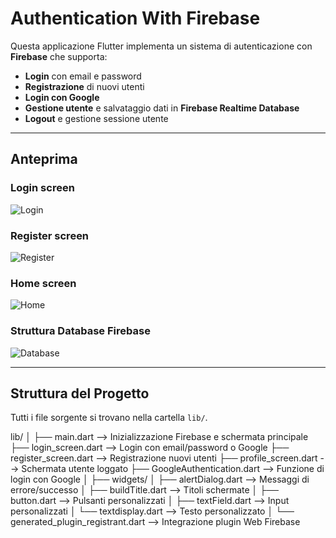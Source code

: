 # Authentication With Firebase

Questa applicazione Flutter implementa un sistema di autenticazione con **Firebase** che supporta: 
- **Login** con email e password
- **Registrazione** di nuovi utenti
- **Login con Google**
- **Gestione utente** e salvataggio dati in **Firebase Realtime Database**
- **Logout** e gestione sessione utente

---

## Anteprima

### Login screen
![Login](assets/login.png)

### Register screen
![Register](assets/register.png)

### Home screen
![Home](assets/home.png)

### Struttura Database Firebase
![Database](assets/database.png)

---

## Struttura del Progetto

Tutti i file sorgente si trovano nella cartella `lib/`.

lib/
│
├── main.dart --> Inizializzazione Firebase e schermata principale
├── login_screen.dart --> Login con email/password o Google
├── register_screen.dart --> Registrazione nuovi utenti
├── profile_screen.dart --> Schermata utente loggato
├── GoogleAuthentication.dart --> Funzione di login con Google
│
├── widgets/
│ ├── alertDialog.dart --> Messaggi di errore/successo
│ ├── buildTitle.dart --> Titoli schermate
│ ├── button.dart --> Pulsanti personalizzati
│ ├── textField.dart --> Input personalizzati
│ └── textdisplay.dart --> Testo personalizzato
│
└── generated_plugin_registrant.dart --> Integrazione plugin Web Firebase

